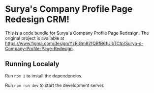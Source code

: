 
  # Surya's Company Profile Page Redesign CRM!

  This is a code bundle for Surya's Company Profile Page Redesign. The original project is available at https://www.figma.com/design/YzRiGm82fQBfB6fUlbTCtp/Surya-s-Company-Profile-Page-Redesign.

  ## Running Localaly

  Run `npm i` to install the dependencies.

  Run `npm run dev` to start the development server.
  
